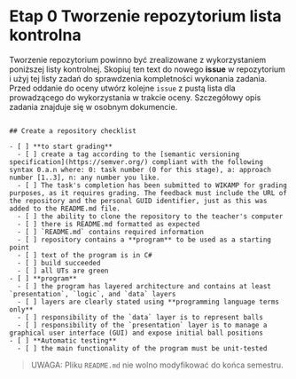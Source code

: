 # Etap 0 Tworzenie repozytorium lista kontrolna

Tworzenie repozytorium powinno być zrealizowane z wykorzystaniem poniższej listy kontrolnej. Skopiuj ten text do nowego **issue** w repozytorium i użyj tej listy zadań do sprawdzenia kompletności wykonania zadania. Przed oddanie do oceny utwórz kolejne `issue` z pustą lista dla prowadzącego do wykorzystania w trakcie oceny. Szczegółowy opis zadania znajduje się w osobnym dokumencie.

``` TXT

## Create a repository checklist

- [ ] **to start grading**
  - [ ] create a tag according to the [semantic versioning specification](https://semver.org/) compliant with the following syntax 0.a.n where: 0: task number (0 for this stage), a: approach number [1..3], n: any number you like.
  - [ ] The task's completion has been submitted to WIKAMP for grading purposes, as it requires grading. The feedback must include the URL of the repository and the personal GUID identifier, just as this was added to the README.md file.
  - [ ] the ability to clone the repository to the teacher's computer
  - [ ] there is README.md formatted as expected
  - [ ] `README.md` contains required information
  - [ ] repository contains a **program** to be used as a starting point
  - [ ] text of the program is in C#
  - [ ] build succeeded
  - [ ] all UTs are green
- [ ] **program**
  - [ ] the program has layered architecture and contains at least `presentation`, `logic`, and `data` layers
  - [ ] layers are clearly stated using **programming language terms only**
  - [ ] responsibility of the `data` layer is to represent balls
  - [ ] responsibility of the `presentation` layer is to manage a graphical user interface (GUI) and expose initial ball positions
- [ ] **Automatic testing**
  - [ ] the main functionality of the program must be unit-tested

```

>UWAGA: Pliku `README.md` nie wolno modyfikować do końca semestru.
